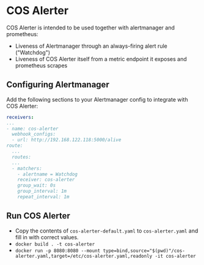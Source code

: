 # COS Alerter
COS Alerter is intended to be used together with alertmanager and prometheus:
- Liveness of Alertmanager through an always-firing alert rule ("Watchdog")
- Liveness of COS Alerter itself from a metric endpoint it exposes and prometheus scrapes
## Configuring Alertmanager

Add the following sections to your Alertmanager config to integrate with COS Alerter:
```yaml
receivers:
...
- name: cos-alerter
  webhook_configs:
  - url: http://192.168.122.118:5000/alive
route:
  ...
  routes:
  ...
  - matchers:
    - alertname = Watchdog
    receiver: cos-alerter
    group_wait: 0s
    group_interval: 1m
    repeat_interval: 1m
```

## Run COS Alerter

* Copy the contents of `cos-alerter-default.yaml` to `cos-alerter.yaml` and fill in with correct values.
* `docker build . -t cos-alerter`
* `docker run -p 8080:8080 --mount type=bind,source="$(pwd)"/cos-alerter.yaml,target=/etc/cos-alerter.yaml,readonly -it cos-alerter`
